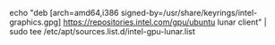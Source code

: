 echo "deb [arch=amd64,i386 signed-by=/usr/share/keyrings/intel-graphics.gpg] https://repositories.intel.com/gpu/ubuntu lunar client" | \
  sudo tee /etc/apt/sources.list.d/intel-gpu-lunar.list
